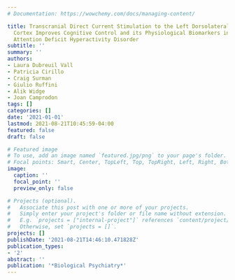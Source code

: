 ```yaml
---
# Documentation: https://wowchemy.com/docs/managing-content/

title: Transcranial Direct Current Stimulation to the Left Dorsolateral Prefrontal
  Cortex Improves Cognitive Control and its Physiological Biomarkers in Patients With
  Attention Deficit Hyperactivity Disorder
subtitle: ''
summary: ''
authors:
- Laura Dubreuil Vall
- Patricia Cirillo
- Craig Surman
- Giulio Ruffini
- Alik Widge
- Joan Camprodon
tags: []
categories: []
date: '2021-01-01'
lastmod: 2021-08-21T10:45:59-04:00
featured: false
draft: false

# Featured image
# To use, add an image named `featured.jpg/png` to your page's folder.
# Focal points: Smart, Center, TopLeft, Top, TopRight, Left, Right, BottomLeft, Bottom, BottomRight.
image:
  caption: ''
  focal_point: ''
  preview_only: false

# Projects (optional).
#   Associate this post with one or more of your projects.
#   Simply enter your project's folder or file name without extension.
#   E.g. `projects = ["internal-project"]` references `content/project/deep-learning/index.md`.
#   Otherwise, set `projects = []`.
projects: []
publishDate: '2021-08-21T14:46:10.471828Z'
publication_types:
- '2'
abstract: ''
publication: '*Biological Psychiatry*'
---
```

